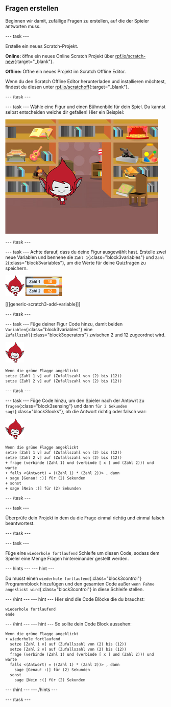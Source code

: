## Fragen erstellen

Beginnen wir damit, zufällige Fragen zu erstellen, auf die der Spieler antworten muss.

--- task ---

Erstelle ein neues Scratch-Projekt.

**Online:** öffne ein neues Online Scratch Projekt über [rpf.io/scratch-new](https//rpf.io/scratch-new){:target="_blank"}.

**Offline:** Öffne ein neues Projekt im Scratch Offline Editor.

Wenn du den Scratch Offline Editor herunterladen und installieren möchtest, findest du diesen unter [rpf.io/scratchoff](https//rpf.io/scratchoff){:target="_blank"}.

--- /task ---

--- task --- Wähle eine Figur und einen Bühnenbild für dein Spiel. Du kannst selbst entscheiden welche dir gefallen! Hier ein Beispiel:

![Screenshot](images/brain-setting.png)

--- /task ---

--- task --- Achte darauf, dass du deine Figur ausgewählt hast. Erstelle zwei neue Variablen und bennene sie `Zahl 1`{:class="block3variables"} und `Zahl 2`{:class="block3variables"}, um die Werte für deine Quizfragen zu speichern.

![Screenshot](images/giga-sprite.png) ![Screenshot](images/brain-variables.png)

[[[generic-scratch3-add-variable]]]

--- /task ---

--- task --- Füge deiner Figur Code hinzu, damit beiden `Variablen`{:class="block3variables"} eine `Zufallszahl`{:class="block3operators"} zwischen 2 und 12 zugeordnet wird.

![Screenshot](images/giga-sprite.png)

```blocks3
Wenn die grüne Flagge angeklickt
setze [Zahl 1 v] auf (Zufallszahl von (2) bis (12))
setze [Zahl 2 v] auf (Zufallszahl von (2) bis (12))
```

--- /task ---

--- task --- Füge Code hinzu, um den Spieler nach der Antowrt zu `fragen`{:class="block3sensing"} und dann `für 2 Sekunden sagt`{:class="block3looks"}, ob die Antwort richtig oder falsch war:

![Screenshot](images/giga-sprite.png)

```blocks3
Wenn die grüne Flagge angeklickt
setze [Zahl 1 v] auf (Zufallszahl von (2) bis (12))
setze [Zahl 2 v] auf (Zufallszahl von (2) bis (12))
+ frage (verbinde (Zahl 1) und (verbinde [ x ] und (Zahl 2))) und warte
+ falls <(Antwort) = ((Zahl 1) * (Zahl 2))> , dann 
+ sage [Genau! :)] für (2) Sekunden
+ sonst 
+ sage [Nein :(] für (2) Sekunden
```

--- /task ---

--- task ---

Überprüfe dein Projekt in dem du die Frage einmal richtig und einmal falsch beantwortest.

--- /task ---

--- task ---

Füge eine `wiederhole fortlaufend` Schleife um diesen Code, sodass dem Spieler eine Menge Fragen hintereinander gestellt werden.

--- hints ---
 --- hint ---

Du musst einen `wiederhole fortlaufend`{:class="block3control"} Programmblock hinzufügen und den gesamten Code außer `wenn Fahne angeklickt wird`{:class="block3control"} in diese Schleife stellen.

--- /hint --- --- hint --- Hier sind die Code Blöcke die du brauchst:

```blocks3
wiederhole fortlaufend
ende
```

--- /hint --- --- hint --- So sollte dein Code Block aussehen:

```blocks3
Wenn die grüne Flagge angeklickt
+ wiederhole fortlaufend 
  setze [Zahl 1 v] auf (Zufallszahl von (2) bis (12))
  setze [Zahl 2 v] auf (Zufallszahl von (2) bis (12))
  frage (verbinde (Zahl 1) und (verbinde [ x ] und (Zahl 2))) und warte
  falls <(Antwort) = ((Zahl 1) * (Zahl 2))> , dann 
    sage [Genau! :)] für (2) Sekunden
  sonst 
    sage [Nein :(] für (2) Sekunden
```

--- /hint --- --- /hints ---

--- /task ---
